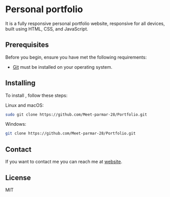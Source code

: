 # Personal portfolio


It is a fully responsive personal portfolio website, responsive for all devices, built using HTML, CSS, and JavaScript.

## Prerequisites

Before you begin, ensure you have met the following requirements:

* [Git](https://git-scm.com/downloads "Download Git") must be installed on your operating system.

## Installing 

To install , follow these steps:

Linux and macOS:

```bash
sudo git clone https://github.com/Meet-parmar-28/Portfolio.git
```

Windows:

```bash
git clone https://github.com/Meet-parmar-28/Portfolio.git
```

## Contact

If you want to contact me you can reach me at [website](https://meet-parmar-portfolio.netlify.app/).

## License

MIT
